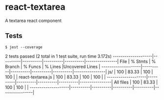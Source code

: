 # react-textarea
A textarea react component

## Tests

```
$ jest --coverage
```

2 tests passed (2 total in 1 test suite, run time 3.172s)
--------------------|----------|----------|----------|----------|----------------|
File                |  % Stmts | % Branch |  % Funcs |  % Lines |Uncovered Lines |
--------------------|----------|----------|----------|----------|----------------|
 js/                |      100 |    83.33 |      100 |      100 |                |
  react-textarea.js |      100 |    83.33 |      100 |      100 |                |
--------------------|----------|----------|----------|----------|----------------|
All files           |      100 |    83.33 |      100 |      100 |                |
--------------------|----------|----------|----------|----------|----------------|
